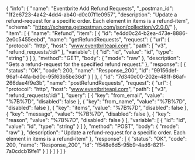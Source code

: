 {
  "info": {
    "name": "Eventbrite Add Refund Requests",
    "_postman_id": "1f2e6723-4a42-4dd4-ab40-d0c07f1e0957",
    "description": "Update a refund-request for a specific order. Each element in items is a refund-item",
    "schema": "https://schema.getpostman.com/json/collection/v2.0.0/"
  },
  "item": [
    {
      "name": "Refund",
      "item": [
        {
          "id": "e4dd0c24-b2ea-473e-8886-2e0c5455eebd",
          "name": "getRefundRequests",
          "request": {
            "url": {
              "protocol": "http",
              "host": "www.eventbriteapi.com",
              "path": [
                "v3",
                "refund_requests/:id/"
              ],
              "variable": [
                {
                  "id": "id",
                  "value": "id",
                  "type": "string"
                }
              ]
            },
            "method": "GET",
            "body": {
              "mode": "raw"
            },
            "description": "Gets a refund-request for the specified refund request."
          },
          "response": [
            {
              "status": "OK",
              "code": 200,
              "name": "Response_200",
              "id": "99156def-96af-44fa-bd0c-95f63b5be36d"
            }
          ]
        },
        {
          "id": "7d340c00-202e-481f-86af-266dae4f9e3b",
          "name": "postRefundRequests",
          "request": {
            "url": {
              "protocol": "http",
              "host": "www.eventbriteapi.com",
              "path": [
                "v3",
                "refund_requests/:id/"
              ],
              "query": [
                {
                  "key": "from_email",
                  "value": "%7B%7D",
                  "disabled": false
                },
                {
                  "key": "from_name",
                  "value": "%7B%7D",
                  "disabled": false
                },
                {
                  "key": "items",
                  "value": "%7B%7D",
                  "disabled": false
                },
                {
                  "key": "message",
                  "value": "%7B%7D",
                  "disabled": false
                },
                {
                  "key": "reason",
                  "value": "%7B%7D",
                  "disabled": false
                }
              ],
              "variable": [
                {
                  "id": "id",
                  "value": "id",
                  "type": "string"
                }
              ]
            },
            "method": "POST",
            "body": {
              "mode": "raw"
            },
            "description": "Update a refund-request for a specific order. Each element in items is a refund-item"
          },
          "response": [
            {
              "status": "OK",
              "code": 200,
              "name": "Response_200",
              "id": "f548e6d5-95b9-4ad6-821f-7a0cdcb19fe1"
            }
          ]
        }
      ]
    }
  ]
}